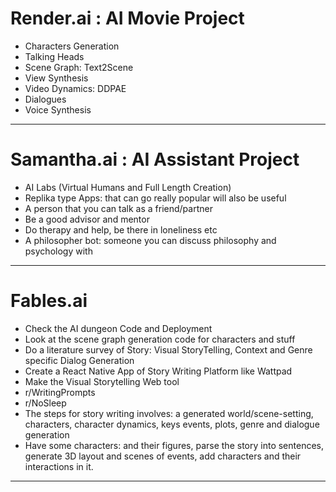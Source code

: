 # Render.ai : AI Movie Project

- Characters Generation
- Talking Heads 
- Scene Graph: Text2Scene
- View Synthesis
- Video Dynamics: DDPAE
- Dialogues 
- Voice Synthesis



---

# Samantha.ai : AI Assistant Project

- AI Labs (Virtual Humans and Full Length Creation)
- Replika type Apps: that can go really popular will also be useful
- A person that you can talk as a friend/partner 
- Be a good advisor and mentor
- Do therapy and help, be there in loneliness etc
- A philosopher bot: someone you can discuss philosophy and psychology with


---

# Fables.ai 

- Check the AI dungeon Code and Deployment 
- Look at the scene graph generation code for characters and stuff
- Do a literature survey of Story: Visual StoryTelling, Context and Genre specific Dialog Generation
- Create a React Native App of Story Writing Platform like Wattpad
- Make the Visual Storytelling Web tool
- r/WritingPrompts
- r/NoSleep
- The steps for story writing involves: a generated world/scene-setting, characters, character dynamics, keys events, plots, genre and dialogue generation
- Have some characters: and their figures, parse the story into sentences, generate 3D layout and scenes of events, add characters and their interactions in it.


---

